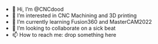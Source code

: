 - 👋 Hi, I’m @CNCdood
- 👀 I’m interested in CNC Machining and 3D printing
- 🌱 I’m currently learning Fusion360 and MasterCAM2022
- 💞️ I’m looking to collaborate on a sick beat
- 📫 How to reach me: drop something here 
